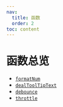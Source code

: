 ```yaml
---
nav:
  title: 函数
  order: 2
toc: content
---
```


# 函数总览

- [`formatNum`](./formatNum.md)
- [`dealToolTipText`](./dealToolTipText.md)
- [`debounce`](./debounce.md)
- [`throttle`](./throttle.md)